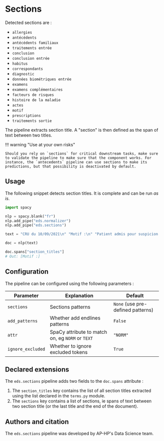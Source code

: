 # Sections

Detected sections are :

- `allergies`
- `antécédents`
- `antécédents familiaux`
- `traitements entrée`
- `conclusion`
- `conclusion entrée`
- `habitus`
- `correspondants`
- `diagnostic`
- `données biométriques entrée`
- `examens`
- `examens complémentaires`
- `facteurs de risques`
- `histoire de la maladie`
- `actes`
- `motif`
- `prescriptions`
- `traitements sortie`

<!--
  | Section                       | Description |
  | ----------------------------- | ----------- |
  | `allergies`                   |             |
  | `antécédents`                 |             |
  | `antécédents familiaux`       |             |
  | `traitements entrée`          |             |
  | `conclusion`                  |             |
  | `conclusion entrée`           |             |
  | `habitus`                     |             |
  | `correspondants`              |             |
  | `diagnostic`                  |             |
  | `données biométriques entrée` |             |
  | `examens`                     |             |
  | `examens complémentaires`     |             |
  | `facteurs de risques`         |             |
  | `histoire de la maladie`      |             |
  | `actes`                       |             |
  | `motif`                       |             |
  | `prescriptions`               |             |
  | `traitements sortie`          |             | -->

<!-- ![Section extraction](/resources/sections.svg){ align=right width="35%"} -->

The pipeline extracts section title. A "section" is then defined as the span of text between two titles.

!!! warning "Use at your own risks"

    Should you rely on `sections` for critical downstream tasks, make sure to validate the pipeline to make sure that the component works. For instance, the `antecedents` pipeline can use sections to make its predictions, but that possibility is deactivated by default.

## Usage

The following snippet detects section titles. It is complete and can be run _as is_.

```python
import spacy

nlp = spacy.blank("fr")
nlp.add_pipe("eds.normalizer")
nlp.add_pipe("eds.sections")

text = "CRU du 10/09/2021\n" "Motif :\n" "Patient admis pour suspicion de COVID"

doc = nlp(text)

doc.spans["section_titles"]
# Out: [Motif :]
```

## Configuration

The pipeline can be configured using the following parameters :

| Parameter         | Explanation                                      | Default                           |
| ----------------- | ------------------------------------------------ | --------------------------------- |
| `sections`        | Sections patterns                                | `None` (use pre-defined patterns) |
| `add_patterns`    | Whether add endlines patterns                    | `False`                           |
| `attr`            | SpaCy attribute to match on, eg `NORM` or `TEXT` | `"NORM"`                          |
| `ignore_excluded` | Whether to ignore excluded tokens                | `True`                            |

## Declared extensions

The `eds.sections` pipeline adds two fields to the `doc.spans` attribute :

1. The `section_titles` key contains the list of all section titles extracted using the list declared in the `terms.py` module.
2. The `sections` key contains a list of sections, ie spans of text between two section title (or the last title and the end of the document).

## Authors and citation

The `eds.sections` pipeline was developed by AP-HP's Data Science team.
